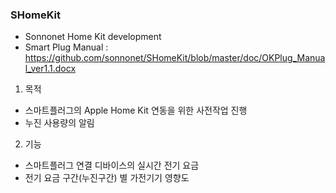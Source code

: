 ### SHomeKit
  - Sonnonet Home Kit development
  - Smart Plug Manual : https://github.com/sonnonet/SHomeKit/blob/master/doc/OKPlug_Manual_ver1.1.docx
1. 목적
  - 스마트플러그의 Apple Home Kit 연동을 위한 사전작업 진행
  - 누진 사용량의 알림
  
2. 기능
  - 스마트플러그 연결 디바이스의 실시간 전기 요금
  - 전기 요금 구간(누진구간) 별 가전기기 영향도
